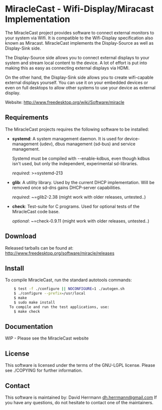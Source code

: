 # MiracleCast - Wifi-Display/Miracast Implementation

The MiracleCast project provides software to connect external monitors to your
system via Wifi. It is compatible to the Wifi-Display specification also known
as Miracast. MiracleCast implements the Display-Source as well as Display-Sink
side.

The Display-Source side allows you to connect external displays to your system
and stream local content to the device. A lot of effort is put into making this
as easy as connecting external displays via HDMI.

On the other hand, the Display-Sink side allows you to create wifi-capable
external displays yourself. You can use it on your embedded devices or even on
full desktops to allow other systems to use your device as external display.

Website:
  http://www.freedesktop.org/wiki/Software/miracle

## Requirements

The MiracleCast projects requires the following software to be installed:
-   **systemd**: A system management daemon. It is used for device-management (udev), 
dbus management (sd-bus) and service management.

    Systemd must be compiled with --enable-kdbus, even though kdbus isn't used, 
but only the independent, experimental sd-libraries.

    *required*: >=systemd-213

-   **glib**: A utility library. Used by the current DHCP implementation. Will be 
removed once sd-dns gains DHCP-server capabilities.

    *required*: ~=glib2-2.38 (might work with older releases, untested..)

-   **check**: Test-suite for C programs. Used for optional tests of the MiracleCast 
code base.

    *optional*: ~=check-0.9.11 (might work with older releases, untested..)

## Download

  Released tarballs can be found at:
    http://www.freedesktop.org/software/miracle/releases

## Install

  To compile MiracleCast, run the standard autotools commands:

```bash
    $ test -f ./configure || NOCONFIGURE=1 ./autogen.sh
    $ ./configure --prefix=/usr/local
    $ make
    $ sudo make install
  To compile and run the test applications, use:
    $ make check
```

## Documentation

  WIP - Please see the MiracleCast website

## License

  This software is licensed under the terms of the GNU-LGPL license. Please see
  ./COPYING for further information.

## Contact

  This software is maintained by:
    David Herrmann <dh.herrmann@gmail.com>
  If you have any questions, do not hesitate to contact one of the maintainers.

